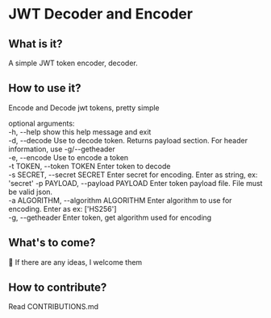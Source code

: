 # JWT Decoder and Encoder
## What is it?
A simple JWT token encoder, decoder. 
## How to use it?
Encode and Decode jwt tokens, pretty simple

optional arguments:  
  -h, --help            show this help message and exit  
  -d, --decode          Use to decode token. Returns payload section. For header information, use -g/--getheader  
  -e, --encode          Use to encode a token  
  -t TOKEN, --token TOKEN Enter token to decode  
  -s SECRET, --secret SECRET Enter secret for encoding. Enter as string, ex: 'secret'
  -p PAYLOAD, --payload PAYLOAD Enter token payload file. File must be valid json.  
  -a ALGORITHM, --algorithm ALGORITHM Enter algorithm to use for encoding. Enter as ex: ['HS256']  
  -g, --getheader       Enter token, get algorithm used for encoding

## What's to come?
:shrug: If there are any ideas, I welcome them

## How to contribute?

Read CONTRIBUTIONS.md
